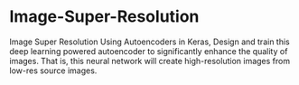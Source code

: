 # Image-Super-Resolution
Image Super Resolution Using Autoencoders in Keras, Design and train this deep learning powered autoencoder to significantly enhance the quality of images. That is, this neural network will create high-resolution images from low-res source images.
